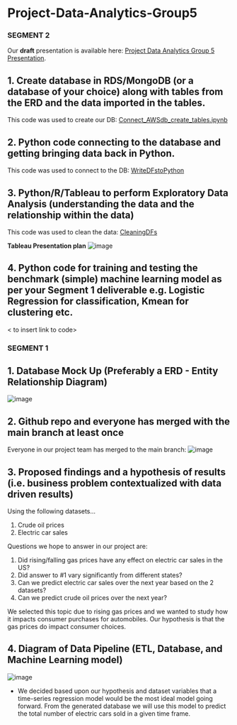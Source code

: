 # Project-Data-Analytics-Group5

### SEGMENT 2

Our **draft** presentation is available here: [Project Data Analytics Group 5 Presentation](https://docs.google.com/presentation/d/1aUmmhFLKrxk1ZIevb6XBO8-0x8Yc5DKfiZdjPkO4udA/edit?usp=sharing).

## 1. Create database in RDS/MongoDB (or a database of your choice) along with tables from the ERD and the data imported in the tables.
This code was used to create our DB: [Connect_AWSdb_create_tables.ipynb](https://github.com/mckjack/Project-Data-Analytics-Group5/blob/49c17b05d3aee51411c5ec0fdaf988c5ed866088/Connect_AWSdb_create_tables.ipynb)

## 2. Python code connecting to the database and getting bringing data back in Python.
This code was used to connect to the DB: [WriteDFstoPython](https://github.com/mckjack/Project-Data-Analytics-Group5/blob/4919ab143ab1a628c4d748a802de57bbd8bc4b62/Write_DFs_From_Tables.ipynb)

## 3. Python/R/Tableau to perform Exploratory Data Analysis (understanding the data and the relationship within the data)
This code was used to clean the data: [CleaningDFs](https://github.com/mckjack/Project-Data-Analytics-Group5/blob/ad4e5b28c205a66e2c77e338cc167ae48f1b0bb8/DFs_From_Tables.ipynb)

**Tableau Presentation plan**
![image](https://user-images.githubusercontent.com/100737452/181134805-2ce4fdfa-111c-4ebe-b656-6acfc15826ad.png)


## 4. Python code for training and testing the benchmark (simple) machine learning model as per your Segment 1 deliverable e.g. Logistic Regression for classification, Kmean for clustering etc.
< to insert link to code>


### SEGMENT 1

## 1. Database Mock Up (Preferably a ERD - Entity Relationship Diagram)
![image](https://user-images.githubusercontent.com/100737452/179638294-800abcb7-d0b4-4ac2-82b5-e4c165a400d9.png)


## 2. Github repo and everyone has merged with the main branch at least once
Everyone in our project team has merged to the main branch: ![image](https://user-images.githubusercontent.com/100737452/179632030-62c03404-f0aa-421b-b06b-240559ba574a.png)

## 3. Proposed findings and a hypothesis of results (i.e. business problem contextualized with data driven results)
Using the following datasets...
1. Crude oil prices
2. Electric car sales

Questions we hope to answer in our project are:
1. Did rising/falling gas prices have any effect on electric car sales in the US? 
2. Did answer to #1 vary significantly from different states?
3. Can we predict electric car sales over the next year based on the 2 datasets?
4. Can we predict crude oil prices over the next year?

We selected this topic due to rising gas prices and we wanted to study how it impacts consumer purchases for automobiles.  Our hypothesis is that the gas prices do impact consumer choices.

## 4. Diagram of Data Pipeline (ETL, Database, and Machine Learning model)
![image](https://user-images.githubusercontent.com/100737452/179631920-3db32829-3576-46e6-b218-e2d0657f6d25.png)
- We decided based upon our hypothesis and dataset variables that a time-series regression model would be the most ideal model going forward. From the generated database we will use this model to predict the total number of electric cars sold in a given time frame. 

